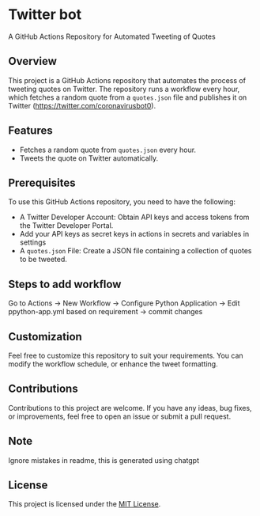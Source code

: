 # Twitter bot

A GitHub Actions Repository for Automated Tweeting of Quotes

## Overview

This project is a GitHub Actions repository that automates the process of tweeting quotes on Twitter. The repository runs a workflow every hour, which fetches a random quote from a `quotes.json` file and publishes it on Twitter (https://twitter.com/coronavirusbot0).

## Features

- Fetches a random quote from `quotes.json` every hour.
- Tweets the quote on Twitter automatically.

## Prerequisites

To use this GitHub Actions repository, you need to have the following:

- A Twitter Developer Account: Obtain API keys and access tokens from the Twitter Developer Portal.
- Add your API keys as secret keys in actions in secrets and variables in settings
- A `quotes.json` File: Create a JSON file containing a collection of quotes to be tweeted.

## Steps to add workflow
Go to Actions -> New Workflow -> Configure Python Application -> Edit ppython-app.yml based on requirement -> commit changes

## Customization

Feel free to customize this repository to suit your requirements. You can modify the workflow schedule, or enhance the tweet formatting.

## Contributions

Contributions to this project are welcome. If you have any ideas, bug fixes, or improvements, feel free to open an issue or submit a pull request.

## Note

Ignore mistakes in readme, this is generated using chatgpt

## License

This project is licensed under the [MIT License](LICENSE).


